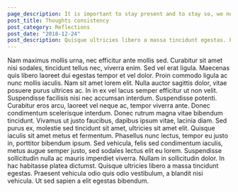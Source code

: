 ```yaml
---
page_description: It is important to stay present and to stay so, we need to have consistent thoughts, here are quick tips
post_title: Thoughts consistency
post_category: Reflections
post_date: "2018-12-24"
post_description: Quisque ultricies libero a massa tincidunt egestas. Praesent vehicula odio quis odio vestibulum, a blandit nisi vehicula. Ut sed sapien a elit egestas bibendum.
---
```


<Paragraph>
Nam maximus mollis urna, nec efficitur ante mollis sed. Curabitur sit amet nisi sodales, tincidunt tellus nec, viverra enim. Sed vel erat ligula. Maecenas quis libero laoreet dui egestas tempor et vel dolor. Proin commodo ligula ac nunc mollis iaculis. Nam sit amet lorem elit. Nulla auctor sagittis dolor, vitae posuere purus ultrices ac. In in ex vel lacus semper efficitur ut non velit. Suspendisse facilisis nisi nec accumsan interdum. Suspendisse potenti. Curabitur eros arcu, laoreet vel neque ac, tempor viverra ante. Donec condimentum scelerisque interdum. Donec rutrum magna vitae bibendum tincidunt. Vivamus ut justo faucibus, dapibus ipsum vitae, lacinia diam. Sed purus ex, molestie sed tincidunt sit amet, ultricies sit amet elit. Quisque iaculis sit amet metus et fermentum.
</Paragraph>

<Paragraph>
Phasellus nunc lectus, tempor eu justo in, porttitor bibendum ipsum. Sed vehicula, felis sed condimentum iaculis, metus augue semper justo, sed sodales lectus elit eu lorem. Suspendisse sollicitudin nulla ac mauris imperdiet viverra. Nullam in sollicitudin dolor. In hac habitasse platea dictumst. Quisque ultricies libero a massa tincidunt egestas. Praesent vehicula odio quis odio vestibulum, a blandit nisi vehicula. Ut sed sapien a elit egestas bibendum.
</Paragraph>
